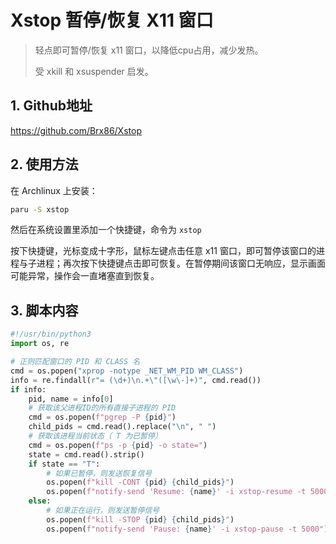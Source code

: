 # Xstop 暂停/恢复 X11 窗口

> 轻点即可暂停/恢复 x11 窗口，以降低cpu占用，减少发热。
> 
> 受 xkill 和 xsuspender 启发。

## 1. Github地址
https://github.com/Brx86/Xstop

## 2. 使用方法
在 Archlinux 上安装：
```bash
paru -S xstop
```
然后在系统设置里添加一个快捷键，命令为 `xstop`

按下快捷键，光标变成十字形，鼠标左键点击任意 x11 窗口，即可暂停该窗口的进程与子进程；再次按下快捷键点击即可恢复。在暂停期间该窗口无响应，显示画面可能异常，操作会一直堵塞直到恢复。

## 3. 脚本内容
```python
#!/usr/bin/python3
import os, re

# 正则匹配窗口的 PID 和 CLASS 名
cmd = os.popen("xprop -notype _NET_WM_PID WM_CLASS")
info = re.findall(r"= (\d+)\n.+\"([\w\-]+)", cmd.read())
if info:
    pid, name = info[0]
    # 获取该父进程ID的所有直接子进程的 PID
    cmd = os.popen(f"pgrep -P {pid}")
    child_pids = cmd.read().replace("\n", " ")
    # 获取该进程当前状态（ T 为已暂停）
    cmd = os.popen(f"ps -p {pid} -o state=")
    state = cmd.read().strip()
    if state == "T":
        # 如果已暂停，则发送恢复信号
        os.popen(f"kill -CONT {pid} {child_pids}")
        os.popen(f"notify-send 'Resume: {name}' -i xstop-resume -t 5000")
    else:
        # 如果正在运行，则发送暂停信号
        os.popen(f"kill -STOP {pid} {child_pids}")
        os.popen(f"notify-send 'Pause: {name}' -i xstop-pause -t 5000")
```